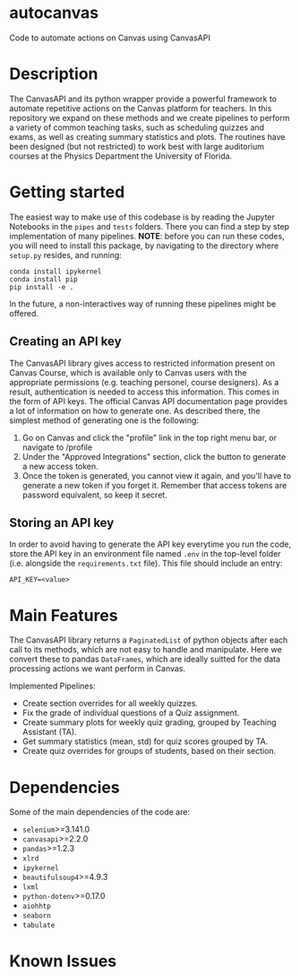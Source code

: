 # autocanvas
Code to automate actions on Canvas using CanvasAPI

# Description
The CanvasAPI and its python wrapper provide a powerful framework to automate repetitive actions on the Canvas platform for teachers. In this repository we expand on these methods and we create pipelines to perform a variety of common teaching tasks, such as scheduling quizzes and exams, as well as creating summary statistics and plots. The routines have been designed (but not restricted) to work best with large auditorium courses at the Physics Department the University of Florida.

# Getting started
The easiest way to make use of this codebase is by reading the Jupyter Notebooks in the `pipes` and `tests` folders.  There you can find a step by step implementation of many pipelines. **NOTE**: before you can run these codes, you will need to install this package, by navigating to the directory where `setup.py` resides, and running:

```
conda install ipykernel
conda install pip
pip install -e .
```

In the future, a non-interactives way of running these pipelines might be offered.

## Creating an API key
The CanvasAPI library gives access to restricted information present on Canvas Course, which is available only to Canvas users with the appropriate permissions (e.g. teaching personel, course designers). As a result, authentication is needed to access this information. This comes in the form of API keys. The official Canvas API documentation page provides a lot of information on how to generate one. As described there, the simplest method of generating one is the following:

1. Go on Canvas and click the "profile" link in the top right menu bar, or navigate to /profile
2. Under the "Approved Integrations" section, click the button to generate a new access token.
3. Once the token is generated, you cannot view it again, and you'll have to generate a new token if you forget it. Remember that access tokens are password equivalent, so keep it secret.

## Storing an API key
In order to avoid having to generate the API key everytime you run the code, store the API key in an environment file named `.env` in the top-level folder (i.e. alongside the `requirements.txt` file). This file should include an entry:

```
API_KEY=<value>
```

# Main Features
The CanvasAPI library returns a `PaginatedList` of python objects after each call to its methods, which are not easy to handle and manipulate. Here we convert these to pandas `DataFrames`, which are ideally suitted for the data processing actions we want perform in Canvas.  

Implemented Pipelines:
- Create section overrides for all weekly quizzes.
- Fix the grade of individual questions of a Quiz assignment.
- Create summary plots for weekly quiz grading, grouped by Teaching Assistant (TA).
- Get summary statistics (mean, std) for quiz scores grouped by TA.
- Create quiz overrides for groups of students, based on their section.

# Dependencies
Some of the main dependencies of the code are:
- `selenium`>=3.141.0
- `canvasapi`>=2.2.0
- `pandas`>=1.2.3
- `xlrd`
- `ipykernel`
- `beautifulsoup4`>=4.9.3
- `lxml`
- `python-dotenv`>=0.17.0
- `aiohhtp`
- `seaborn`
- `tabulate`



# Known Issues

